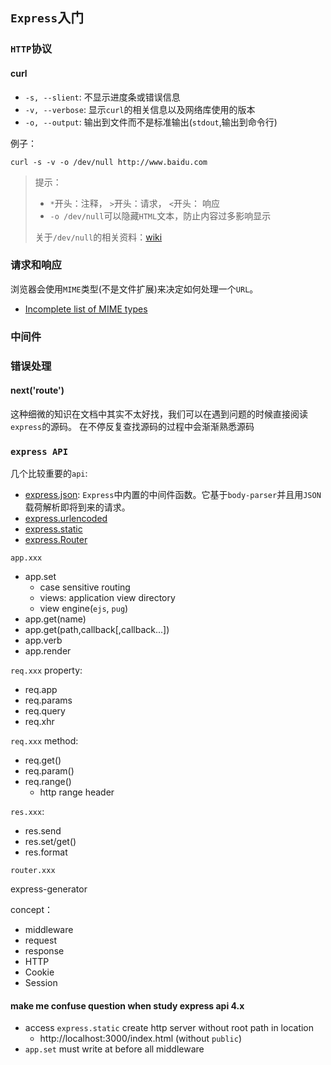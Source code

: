 ## `Express`入门

### `HTTP`协议

#### curl
* `-s, --slient`: 不显示进度条或错误信息
* `-v, --verbose`: 显示`curl`的相关信息以及网络库使用的版本
* `-o, --output`: 输出到文件而不是标准输出(`stdout`,输出到命令行)

例子：  
```text
curl -s -v -o /dev/null http://www.baidu.com
```

> 提示：
> * `*`开头：注释， `>`开头：请求， `<`开头： 响应
> * `-o /dev/null`可以隐藏`HTML`文本，防止内容过多影响显示
>
> 关于`/dev/null`的相关资料：[wiki](https://zh.wikipedia.org/wiki//dev/null)
### 请求和响应
浏览器会使用`MIME`类型(不是文件扩展)来决定如何处理一个`URL`。
* [Incomplete list of MIME types](https://developer.mozilla.org/en-US/docs/Web/HTTP/Basics_of_HTTP/MIME_types/Complete_list_of_MIME_types)


### 中间件

### 错误处理

#### next('route')
这种细微的知识在文档中其实不太好找，我们可以在遇到问题的时候直接阅读`express`的源码。
在不停反复查找源码的过程中会渐渐熟悉源码

### `express API`
几个比较重要的`api`:
* [express.json](http://expressjs.com/en/4x/api.html#express.json): `Express`中内置的中间件函数。它基于`body-parser`并且用`JSON`载荷解析即将到来的请求。
* [express.urlencoded](http://expressjs.com/en/4x/api.html#express.urlencoded)
* [express.static](http://expressjs.com/en/4x/api.html#express.static)
* [express.Router](http://expressjs.com/en/4x/api.html#express.static)

`app.xxx`
* app.set
  * case sensitive routing
  * views: application view directory
  * view engine(`ejs`, `pug`)
* app.get(name)
* app.get(path,callback[,callback...])
* app.verb
* app.render

`req.xxx` property:
* req.app
* req.params
* req.query
* req.xhr

`req.xxx` method: 
* req.get()
* req.param()
* req.range()
  * http range header
  
`res.xxx`:
* res.send
* res.set/get()
* res.format

`router.xxx`

express-generator

concept：
* middleware
* request
* response
* HTTP
* Cookie
* Session

#### make me confuse question when study express api 4.x
* access `express.static` create http server without root path in location
  * http://localhost:3000/index.html (without `public`)
* `app.set` must write at before all middleware
